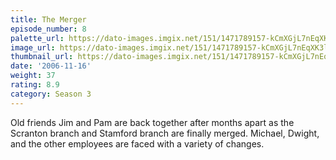 ```yaml
---
title: The Merger
episode_number: 8
palette_url: https://dato-images.imgix.net/151/1471789157-kCmXGjL7nEqXK3ld3RJ37vAWDyy.jpg?ixlib=rb-1.1.0&ch=DPR%2CWidth&auto=enhance&palette=json
image_url: https://dato-images.imgix.net/151/1471789157-kCmXGjL7nEqXK3ld3RJ37vAWDyy.jpg?ixlib=rb-1.1.0&ch=DPR%2CWidth&auto=compress%2Cformat&w=500
thumbnail_url: https://dato-images.imgix.net/151/1471789157-kCmXGjL7nEqXK3ld3RJ37vAWDyy.jpg?ixlib=rb-1.1.0&ch=DPR%2CWidth&auto=enhance&w=500&h=280&fit=crop&fm=jpg
date: '2006-11-16'
weight: 37
rating: 8.9
category: Season 3
---
```


Old friends Jim and Pam are back together after months apart as the Scranton branch and Stamford branch are finally merged. Michael, Dwight, and the other employees are faced with a variety of changes.